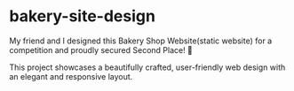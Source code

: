 # bakery-site-design
My friend and I designed this  Bakery Shop Website(static website) for a competition and proudly secured Second Place! 🎉 


This project showcases a beautifully crafted, user-friendly web design with an elegant and responsive layout.
